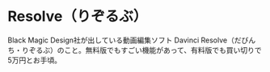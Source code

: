 # Resolve（りぞるぶ）
Black Magic Design社が出している動画編集ソフト Davinci Resolve（だびんち・りぞるぶ）のこと。無料版でもすごい機能があって、有料版でも買い切りで5万円とお手頃。